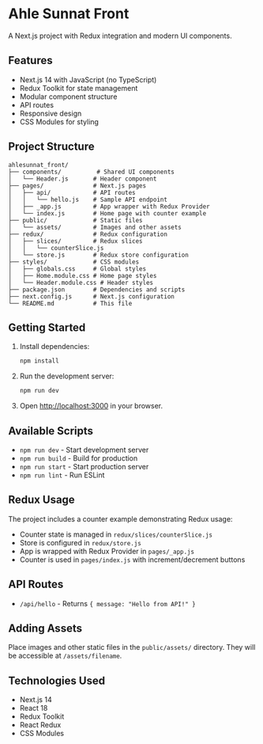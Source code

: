 # Ahle Sunnat Front

A Next.js project with Redux integration and modern UI components.

## Features

- Next.js 14 with JavaScript (no TypeScript)
- Redux Toolkit for state management
- Modular component structure
- API routes
- Responsive design
- CSS Modules for styling

## Project Structure

```
ahlesunnat_front/
├── components/          # Shared UI components
│   └── Header.js       # Header component
├── pages/              # Next.js pages
│   ├── api/            # API routes
│   │   └── hello.js    # Sample API endpoint
│   ├── _app.js         # App wrapper with Redux Provider
│   └── index.js        # Home page with counter example
├── public/             # Static files
│   └── assets/         # Images and other assets
├── redux/              # Redux configuration
│   ├── slices/         # Redux slices
│   │   └── counterSlice.js
│   └── store.js        # Redux store configuration
├── styles/             # CSS modules
│   ├── globals.css     # Global styles
│   ├── Home.module.css # Home page styles
│   └── Header.module.css # Header styles
├── package.json        # Dependencies and scripts
├── next.config.js      # Next.js configuration
└── README.md           # This file
```

## Getting Started

1. Install dependencies:
   ```bash
   npm install
   ```

2. Run the development server:
   ```bash
   npm run dev
   ```

3. Open [http://localhost:3000](http://localhost:3000) in your browser.

## Available Scripts

- `npm run dev` - Start development server
- `npm run build` - Build for production
- `npm run start` - Start production server
- `npm run lint` - Run ESLint

## Redux Usage

The project includes a counter example demonstrating Redux usage:

- Counter state is managed in `redux/slices/counterSlice.js`
- Store is configured in `redux/store.js`
- App is wrapped with Redux Provider in `pages/_app.js`
- Counter is used in `pages/index.js` with increment/decrement buttons

## API Routes

- `/api/hello` - Returns `{ message: "Hello from API!" }`

## Adding Assets

Place images and other static files in the `public/assets/` directory. They will be accessible at `/assets/filename`.

## Technologies Used

- Next.js 14
- React 18
- Redux Toolkit
- React Redux
- CSS Modules 
